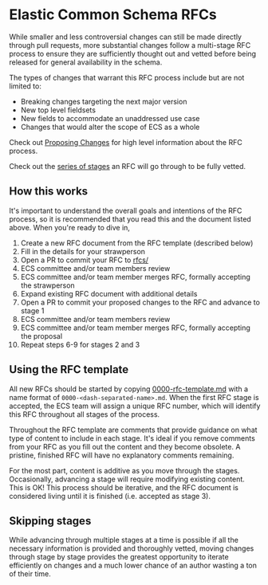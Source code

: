 # Elastic Common Schema RFCs

While smaller and less controversial changes can still be made directly through pull requests, more substantial changes follow a multi-stage RFC process to ensure they are sufficiently thought out and vetted before being released for general availability in the schema.

The types of changes that warrant this RFC process include but are not limited to:

* Breaking changes targeting the next major version
* New top level fieldsets
* New fields to accommodate an unaddressed use case
* Changes that would alter the scope of ECS as a whole

Check out [Proposing Changes](./PROCESS.md) for high level information about the RFC process.

Check out the [series of stages](https://elastic.github.io/ecs/stages.html) an RFC will go through to be fully vetted.

## How this works

It's important to understand the overall goals and intentions of the RFC process, so it is recommended that you read this and the document listed above. When you're ready to dive in,

1. Create a new RFC document from the RFC template (described below)
2. Fill in the details for your strawperson
3. Open a PR to commit your RFC to [rfcs/](./)
4. ECS committee and/or team members review
5. ECS committee and/or team member merges RFC, formally accepting the strawperson
6. Expand existing RFC document with additional details
7. Open a PR to commit your proposed changes to the RFC and advance to stage 1
8. ECS committee and/or team members review
9. ECS committee and/or team member merges RFC, formally accepting the proposal
10. Repeat steps 6-9 for stages 2 and 3

## Using the RFC template

All new RFCs should be started by copying [0000-rfc-template.md](./0000-rfc-template.md) with a name format of `0000-<dash-separated-name>.md`. When the first RFC stage is accepted, the ECS team will assign a unique RFC number, which will identify this RFC throughout all stages of the process.

Throughout the RFC template are comments that provide guidance on what type of content to include in each stage. It's ideal if you remove comments from your RFC as you fill out the content and they become obsolete. A pristine, finished RFC will have no explanatory comments remaining.

For the most part, content is additive as you move through the stages. Occasionally, advancing a stage will require modifying existing content. This is OK! This process should be iterative, and the RFC document is considered living until it is finished (i.e. accepted as stage 3).

## Skipping stages

While advancing through multiple stages at a time is possible if all the necessary information is provided and thoroughly vetted, moving changes through stage by stage provides the greatest opportunity to iterate efficiently on changes and a much lower chance of an author wasting a ton of their time.

